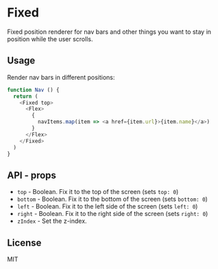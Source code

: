 # Fixed

Fixed position renderer for nav bars and other things you want to stay in position while the user scrolls.

## Usage

Render nav bars in different positions:

```javascript
function Nav () {
  return (
    <Fixed top>
      <Flex>
        {
          navItems.map(item => <a href={item.url}>{item.name}</a>)
        }
      </Flex>
    </Fixed>
  )
}
```

## API - props

  * `top` - Boolean. Fix it to the top of the screen (sets `top: 0`)
  * `bottom` - Boolean. Fix it to the bottom of the screen (sets `bottom: 0`)
  * `left` - Boolean. Fix it to the left side of the screen (sets `left: 0`)
  * `right` - Boolean. Fix it to the right side of the screen (sets `right: 0`)
  * `zIndex` - Set the z-index.

## License

MIT
